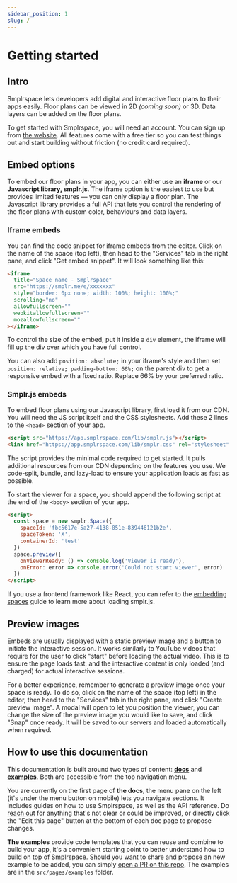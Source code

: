 ```yaml
---
sidebar_position: 1
slug: /
---
```


# Getting started

## Intro

Smplrspace lets developers add digital and interactive floor plans to their apps easily. Floor plans can be viewed in 2D _(coming soon)_ or 3D. Data layers can be added on the floor plans.

To get started with Smplrspace, you will need an account. You can sign up from [the website](https://www.smplrspace.com). All features come with a free tier so you can test things out and start building without friction (no credit card required).

## Embed options

To embed our floor plans in your app, you can either use an **iframe** or our **Javascript library, smplr.js**. The iframe option is the easiest to use but provides limited features — you can only display a floor plan. The Javascript library provides a full API that lets you control the rendering of the floor plans with custom color, behaviours and data layers.

### Iframe embeds

You can find the code snippet for iframe embeds from the editor. Click on the name of the space (top left), then head to the "Services" tab in the right pane, and click "Get embed snippet". It will look something like this:

```html
<iframe
  title="Space name - Smplrspace"
  src="https://smplr.me/e/xxxxxxx"
  style="border: 0px none; width: 100%; height: 100%;"
  scrolling="no"
  allowfullscreen=""
  webkitallowfullscreen=""
  mozallowfullscreen=""
></iframe>
```

To control the size of the embed, put it inside a `div` element, the iframe will fill up the div over which you have full control.

You can also add `position: absolute;` in your iframe's style and then set `position: relative; padding-bottom: 66%;` on the parent div to get a responsive embed with a fixed ratio. Replace 66% by your preferred ratio.

### Smplr.js embeds

To embed floor plans using our Javascript library, first load it from our CDN. You will need the JS script itself and the CSS stylesheets. Add these 2 lines to the `<head>` section of your app.

```html
<script src="https://app.smplrspace.com/lib/smplr.js"></script>
<link href="https://app.smplrspace.com/lib/smplr.css" rel="stylesheet" />
```

The script provides the minimal code required to get started. It pulls additional resources from our CDN depending on the features you use. We code-split, bundle, and lazy-load to ensure your application loads as fast as possible.

To start the viewer for a space, you should append the following script at the end of the `<body>` section of your app.

```html
<script>
  const space = new smplr.Space({
    spaceId: 'fbc5617e-5a27-4138-851e-839446121b2e',
    spaceToken: 'X',
    containerId: 'test'
  })
  space.preview({
    onViewerReady: () => console.log('Viewer is ready'),
    onError: error => console.error('Could not start viewer', error)
  })
</script>
```

If you use a frontend framework like React, you can refer to the [embedding spaces](./guides/embedding.md) guide to learn more about loading smplr.js.

## Preview images

Embeds are usually displayed with a static preview image and a button to initiate the interactive session. It works similarly to YouTube videos that require for the user to click "start" before loading the actual video. This is to ensure the page loads fast, and the interactive content is only loaded (and charged) for actual interactive sessions.

For a better experience, remember to generate a preview image once your space is ready. To do so, click on the name of the space (top left) in the editor, then head to the "Services" tab in the right pane, and click "Create preview image". A modal will open to let you position the viewer, you can change the size of the preview image you would like to save, and click "Snap" once ready. It will be saved to our servers and loaded automatically when required.

## How to use this documentation

This documentation is built around two types of content: **[docs](/)** and **[examples](/examples)**. Both are accessible from the top navigation menu.

You are currently on the first page of **the docs**, the menu pane on the left (it's under the menu button on mobile) lets you navigate sections. It includes guides on how to use Smplrspace, as well as the API reference. Do [reach out](https://www.smplrspace.com/support) for anything that's not clear or could be improved, or directly click the "Edit this page" button at the bottom of each doc page to propose changes.

**The examples** provide code templates that you can reuse and combine to build your app, it's a convenient starting point to better understand how to build on top of Smplrspace. Should you want to share and propose an new example to be added, you can simply [open a PR on this repo](https://github.com/smplrspace/docs). The examples are in the `src/pages/examples` folder.
